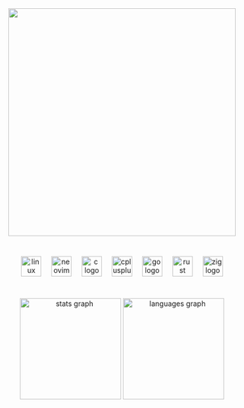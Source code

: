 <div align="center">
  <img height="450" src="https://hackernoon.com/images/f2px36fy.gif"  />
</div>

###

<br clear="both">

<div align="center">
  <img src="https://img.shields.io/badge/Linux-FCC624?logo=linux&logoColor=black&style=for-the-badge" height="40" alt="linux logo"  />
  <img width="12" />
  <img src="https://img.shields.io/badge/Neovim-57A143?logo=neovim&logoColor=black&style=for-the-badge" height="40" alt="neovim logo"  />
  <img width="12" />
  <img src="https://img.shields.io/badge/C-A8B9CC?logo=c&logoColor=black&style=for-the-badge" height="40" alt="c logo"  />
  <img width="12" />
  <img src="https://img.shields.io/badge/C++-00599C?logo=cplusplus&logoColor=white&style=for-the-badge" height="40" alt="cplusplus logo"  />
  <img width="12" />
  <img src="https://img.shields.io/badge/Go-00ADD8?logo=go&logoColor=white&style=for-the-badge" height="40" alt="go logo"  />
  <img width="12" />
  <img src="https://img.shields.io/badge/Rust-000000?logo=rust&logoColor=white&style=for-the-badge" height="40" alt="rust logo"  />
  <img width="12" />
  <img src="https://img.shields.io/badge/Zig-F7A41D?logo=zig&logoColor=black&style=for-the-badge" height="40" alt="zig logo"  />
</div>

###

<br clear="both">

<div align="center">
  <img src="https://github-readme-stats.vercel.app/api?username=antomfdez&hide_title=false&hide_rank=true&show_icons=false&include_all_commits=true&count_private=true&disable_animations=false&theme=gruvbox&locale=en&hide_border=false&order=1" height="200" alt="stats graph"  />
  <img src="https://github-readme-stats.vercel.app/api/top-langs?username=antomfdez&locale=en&hide_title=false&layout=compact&card_width=320&langs_count=6&theme=gruvbox&hide_border=false&order=2" height="200" alt="languages graph"  />
</div>

###
